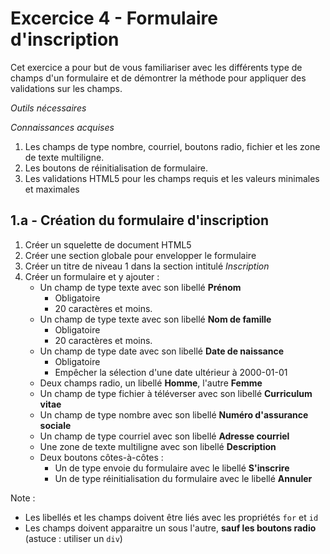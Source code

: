 # Excercice 4 - Formulaire d'inscription
Cet exercice a pour but de vous familiariser avec les différents type de champs d'un formulaire et de démontrer la méthode pour appliquer des validations sur les champs.

_Outils nécessaires_

_Connaissances acquises_
1. Les champs de type nombre, courriel, boutons radio, fichier et les zone de texte multiligne.
2. Les boutons de réinitialisation de formulaire.
3. Les validations HTML5 pour les champs requis et les valeurs minimales et maximales

## 1.a - Création du formulaire d'inscription
1. Créer un squelette de document HTML5
2. Créer une section globale pour envelopper le formulaire
3. Créer un titre de niveau 1 dans la section intitulé _Inscription_
4. Créer un formulaire et y ajouter :
   * Un champ de type texte avec son libellé **Prénom**
      * Obligatoire
      * 20 caractères et moins.
   * Un champ de type texte avec son libellé **Nom de famille**
      * Obligatoire
      * 20 caractères et moins.
   * Un champ de type date avec son libellé **Date de naissance**
      * Obligatoire
      * Empêcher la sélection d'une date ultérieur à 2000-01-01
   * Deux champs radio, un libellé **Homme**, l'autre **Femme**
   * Un champ de type fichier à téléverser avec son libellé **Curriculum vitae**
   * Un champ de type nombre avec son libellé **Numéro d'assurance sociale**
   * Un champ de type courriel avec son libellé **Adresse courriel**
   * Une zone de texte multiligne avec son libellé **Description**
   * Deux boutons côtes-à-côtes : 
      * Un de type envoie du formulaire avec le libellé **S'inscrire**
      * Un de type réinitialisation du formulaire avec le libellé **Annuler**
      
Note : 
* Les libellés et les champs doivent être liés avec les propriétés `for` et `id`
* Les champs doivent apparaitre un sous l'autre, **sauf les boutons radio** (astuce : utiliser un `div`)
